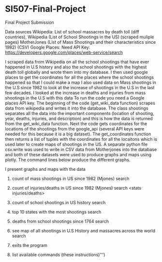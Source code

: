 # SI507-Final-Project
Final Project Submission

Data sources
Wikipedia: List of school massacres by death toll (diff countries), Wikipedia (List of School Shootings in the US) (scraped muliple pages)
MotherJones (List of Mass Shootings and their characteristics since 1982) (CSV)
Google Places: Need API Key: https://developers.google.com/places/web-service/search  


I scraped data from Wikipedia on all the school shootings that have ever happened in U.S history and also the school shootings with the highest death toll globally and wrote them into my database.
I then used google places to get the coordinates for all the places where the school shootings happened so that I could make a map
I also used data on Mass shootings in the U.S since 1982 to look at the increase of shootings in the U.S in the last few decades. I looked at the increase in deaths and injuries from mass shootings in the U.S with this data
To run the code you need a Google places API key. The beginning of the code (get_wiki_data function) scrapes data from wikipedia and writes it into the database. The class shootings separates all the data into the important components (location of shooting, year, deaths, injuries, and description) and this is how the data is returned from the get_wiki_data function. Next the code gets coordinates for the locations of the shootings from the google_api (several API keys were needed for this because it is a big dataset). The get_coordinates function then returns a list of tuples with the coordinates for all the locaitons which is used later to create maps of shootings in the US. A separate python file csv.write was used to write in CSV data from Motherjones into the database and both of these datasets were used to produce graphs and maps using plotly. The command lines below produce the different graphs.

I present graphs and maps with the data
1. count of mass shootings in US since 1982 (Mjones) search  <stats mass>

2. count of injuries/deaths in US since 1982 (Mjones) search  <stats injuries/deaths>
       	
3. count of school shootings in US history search  <stats schools>
        
4. top 10 states with the most shootings  search  <stats top10>
        
5. deaths from school shootings since 1764 search  <stats schooldeaths>
       
6. see map of all shootings in U.S History and massacres across the world search  <map>
        		
7. exits the program <exit>
     
8. list available commands (these instructions)''') <help>
     
